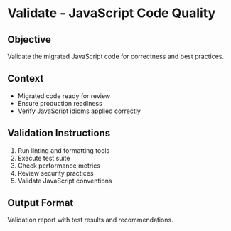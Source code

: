 # Validate - JavaScript Code Quality

## Objective
Validate the migrated JavaScript code for correctness and best practices.

## Context
- Migrated code ready for review
- Ensure production readiness
- Verify JavaScript idioms applied correctly

## Validation Instructions
1. Run linting and formatting tools
2. Execute test suite
3. Check performance metrics
4. Review security practices
5. Validate JavaScript conventions

## Output Format
Validation report with test results and recommendations.
